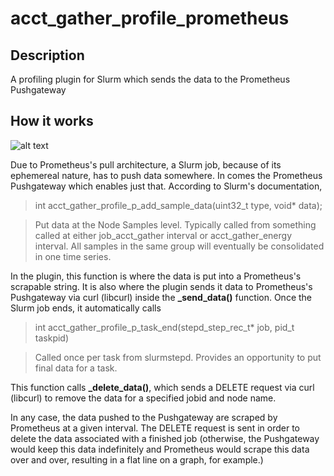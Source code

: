 # acct_gather_profile_prometheus
## Description
A profiling plugin for Slurm which sends the data to the Prometheus Pushgateway

## How it works

![alt text](https://docs.google.com/drawings/d/e/2PACX-1vTfNbhKJjLL1YRm1IJ0J_Ga5k9mFkeEKUUMnppC3NiA6SsKUVtQ7HKFR-9aosTzhuKdPQmt9yUYP9wr/pub?w=1315&h=704 "Prometheus Plugin Diagram")

Due to Prometheus's pull architecture, a Slurm job, because of its ephemereal
nature, has to push data somewhere. In comes the Prometheus Pushgateway which
enables just that. According to Slurm's documentation, 
> int acct_gather_profile_p_add_sample_data(uint32_t type, void* data); 

> Put data at the Node Samples level. Typically called from something called at either job_acct_gather interval or acct_gather_energy interval.
All samples in the same group will eventually be consolidated in one time series.

In the plugin, this function is where the data is put into a Prometheus's
scrapable string. It is also where the plugin sends it data to Prometheus's
Pushgateway via curl (libcurl) inside the **_send_data()** function. Once the Slurm job ends,
it automatically calls

> int acct_gather_profile_p_task_end(stepd_step_rec_t* job, pid_t taskpid)

> Called once per task from slurmstepd.
Provides an opportunity to put final data for a task. 

This function calls **_delete_data()**, which sends a DELETE request via curl
(libcurl) to remove the data for a specified jobid and node name.

In any case, the data pushed to the Pushgateway are scraped by Prometheus at a
given interval. The DELETE request is sent in order to delete the data associated
with a finished job (otherwise, the Pushgateway would keep this data indefinitely
and Prometheus would scrape this data over and over, resulting in a flat line on a 
graph, for example.)